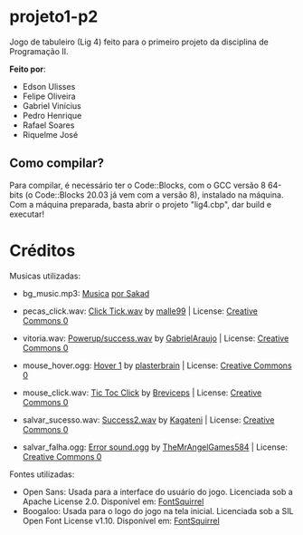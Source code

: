 # projeto1-p2
Jogo de tabuleiro (Lig 4) feito para o primeiro projeto da disciplina de Programação II.

**Feito por**:
- Edson Ulisses
- Felipe Oliveira
- Gabriel Vinícius
- Pedro Henrique
- Rafael Soares
- Riquelme José

## Como compilar?
Para compilar, é necessário ter o Code::Blocks, com o GCC versão 8 64-bits (o Code::Blocks 20.03 já vem com a versão 8), instalado na máquina. Com a máquina preparada, basta abrir o projeto "lig4.cbp", dar build e executar!

# Créditos

Musicas utilizadas:

- bg_music.mp3:
[Musica](https://www.youtube.com/watch?v=ml3sibNgXsk) [por Sakad](https://www.youtube.com/@TodSakad)

- pecas_click.wav:
<a href="https://freesound.org/people/malle99/sounds/384187/">Click Tick.wav</a> by <a href="https://freesound.org/people/malle99/">malle99</a> | License: <a href="http://creativecommons.org/publicdomain/zero/1.0/">Creative Commons 0</a>

- vitoria.wav:
<a href="https://freesound.org/people/GabrielAraujo/sounds/242501/">Powerup/success.wav</a> by <a href="https://freesound.org/people/GabrielAraujo/">GabrielAraujo</a> | License: <a href="http://creativecommons.org/publicdomain/zero/1.0/">Creative Commons 0</a>

- mouse_hover.ogg:
<a href="https://freesound.org/people/plasterbrain/sounds/237422/">Hover 1</a> by <a href="https://freesound.org/people/plasterbrain/">plasterbrain</a> | License: <a href="http://creativecommons.org/publicdomain/zero/1.0/">Creative Commons 0</a>

- mouse_click.wav:
<a href="https://freesound.org/people/Breviceps/sounds/448081/">Tic Toc Click</a> by <a href="https://freesound.org/people/Breviceps/">Breviceps</a> | License: <a href="http://creativecommons.org/publicdomain/zero/1.0/">Creative Commons 0</a>

- salvar_sucesso.wav:
<a href="https://freesound.org/people/Kagateni/sounds/404359/">Success2.wav</a> by <a href="https://freesound.org/people/Kagateni/">Kagateni</a> | License: <a href="http://creativecommons.org/publicdomain/zero/1.0/">Creative Commons 0</a>

- salvar_falha.ogg:
<a href="https://freesound.org/people/TheMrAngelGames584/sounds/674824/">Error sound.ogg</a> by <a href="https://freesound.org/people/TheMrAngelGames584/">TheMrAngelGames584</a> | License: <a href="http://creativecommons.org/publicdomain/zero/1.0/">Creative Commons 0</a>

Fontes utilizadas:

- Open Sans: Usada para a interface do usuário do jogo. Licenciada sob a Apache License 2.0. Disponível em: [FontSquirrel](https://www.fontsquirrel.com/fonts/open-sans)
- Boogaloo: Usada para o logo do jogo na tela inicial. Licenciada sob a SIL Open Font License v1.10. Disponível em: [FontSquirrel](https://www.fontsquirrel.com/license/boogaloo)